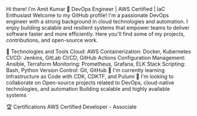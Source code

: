 Hi there! I'm Amit Kumar 👋
DevOps Engineer | AWS Certified | IaC Enthusiast
Welcome to my GitHub profile! I'm a passionate DevOps engineer with a strong background in cloud technologies and automation. I enjoy building scalable and resilient systems that empower teams to deliver software faster and more efficiently. Here you'll find some of my projects, contributions, and open-source work.

🔧 Technologies and Tools
Cloud: AWS
Containerization: Docker, Kubernetes
CI/CD: Jenkins, GitLab CI/CD, GitHub Actions
Configuration Management: Ansible, Terraform
Monitoring: Prometheus, Grafana, ELK Stack
Scripting: Bash, Python
Version Control: Git, GitHub
🌱 I'm currently learning
Infrastructure as Code with CDK, CDKTF, and Pulumi
👯 I'm looking to collaborate on
Open-source projects related to DevOps, cloud-native technologies, and automation
Building scalable and highly available systems

🏆 Certifications
AWS Certified Developer - Associate
